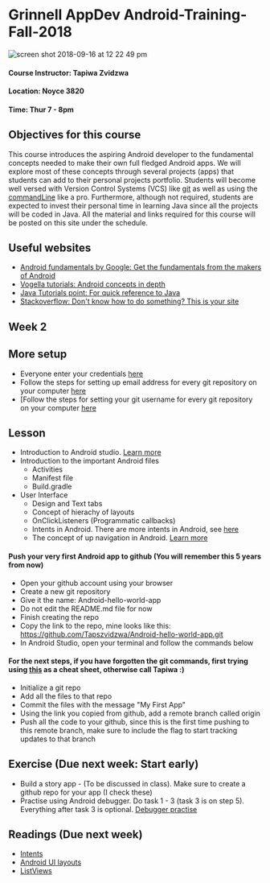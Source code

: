 # Grinnell AppDev Android-Training-Fall-2018

![screen shot 2018-09-16 at 12 22 49 pm](https://user-images.githubusercontent.com/20831683/45599089-48662500-b9ab-11e8-927a-c8d5f31b88f2.png)

#### Course Instructor: Tapiwa Zvidzwa
#### Location: Noyce 3820
#### Time: Thur 7 - 8pm

## Objectives for this course
This course introduces the aspiring Android developer to the fundamental concepts needed to make their own full fledged Android apps. We will explore most of these concepts through several projects (apps) that students can add to their personal projects portfolio. Students will become well versed with Version Control Systems (VCS) like [git](https://www.learnenough.com/git-tutorial) as well as using the [commandLine](https://www.learnenough.com/command-line-tutorial) like a pro. Furthermore, although not required, students are expected to invest their personal time in learning Java since all the projects will be coded in Java. All the material and links required for this course will be posted on this site under the schedule.

## Useful websites
- [Android fundamentals by Google: Get the fundamentals from the makers of Android](https://developer.android.com/courses/fundamentals-training/toc-v2)
- [Vogella tutorials: Android concepts in depth](http://www.vogella.com/tutorials/android.html)
- [Java Tutorials point: For quick reference to Java](https://www.tutorialspoint.com/java/)
- [Stackoverflow: Don't know how to do something? This is your site](https://stackoverflow.com/)

## Week 2

## More setup
- Everyone enter your credentials [here](https://docs.google.com/document/d/1nhjxLylpK2cHi-zd7M70F1CG92ALBiFP1rq_0adZLi4/edit?usp=sharing)
- Follow the steps for setting up email address for every git repository on your computer [here](https://help.github.com/articles/setting-your-commit-email-address-in-git/)
- [Follow the steps for setting your git username for every git repository on your computer [here](https://help.github.com/articles/setting-your-username-in-git/)

## Lesson
- Introduction to Android studio. [Learn more](https://developer.android.com/studio/intro/)
- Introduction to the important Android files
	- Activities
	- Manifest file
	- Build.gradle
- User Interface
	- Design and Text tabs
	- Concept of hierachy of layouts
	- OnClickListeners (Programmatic callbacks)
	- Intents in Android. There are more intents in Android, see [here](https://developer.android.com/guide/components/intents-common)
	- The concept of up navigation in Android. [Learn more](https://developer.android.com/topic/libraries/architecture/navigation/navigation-principles)

#### Push your very first Android app to github (You will remember this 5 years from now)
- Open your github account using your browser
- Create a new git repository
- Give it the name: Android-hello-world-app
- Do not edit the README.md file for now
- Finish creating the repo
- Copy the link to the repo, mine looks like this: https://github.com/Tapszvidzwa/Android-hello-world-app.git
- In Android Studio, open your terminal and follow the commands below

#### For the next steps, if you have forgotten the git commands, first trying using [this](https://www.learnenough.com/git-tutorial) as a cheat sheet, otherwise call Tapiwa :)
- Initialize a git repo
- Add all the files to that repo
- Commit the files with the message "My First App"
- Using the link you copied from github, add a remote branch called origin
- Push all the code to your github, since this is the first time pushing to this remote branch, make sure to include the flag to start tracking updates to that branch

## Exercise (Due next week: Start early)
- Build a story app - (To be discussed in class). Make sure to create a github repo for your app (I check these)
- Practise using Android debugger. Do task 1 - 3 (task 3 is on step 5). Everything after task 3 is optional. [Debugger practise](https://codelabs.developers.google.com/codelabs/android-training-using-debugger/#4)

## Readings (Due next week)
- [Intents](https://developer.android.com/guide/components/intents-filters)
- [Android UI layouts](https://www.tutorialspoint.com/android/android_user_interface_layouts.htm)
- [ListViews](https://www.tutorialspoint.com/android/android_list_view.htm)






